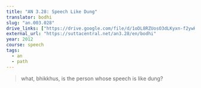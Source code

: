 ```yaml
---
title: "AN 3.28: Speech Like Dung"
translator: bodhi
slug: "an.003.028"
drive_links: ["https://drive.google.com/file/d/1oDL8RZUosO3dLKyxn-f2ywHz23BYTIsk/view?usp=drivesdk"]
external_url: "https://suttacentral.net/an3.28/en/bodhi"
year: 2012
course: speech
tags:
  - an
  - path
---
```


> what, bhikkhus, is the person whose speech is like dung?
